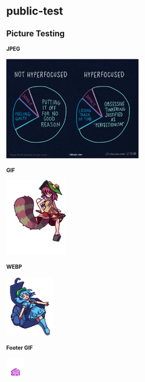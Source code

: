 # public-test

## Picture Testing

#### JPEG

<img alt="adhd-hyperfocus" src="https://github.com/semanticdata/public-test/blob/main/JPEG/adhd-hyperfocus.jpg?raw=true" width="350" />

#### GIF

<img alt="gif animation" src="https://github.com/semanticdata/public-test/blob/main/GIF/67.gif?raw=true" />

#### WEBP

<img alt="webp animation" src="https://raw.githubusercontent.com/semanticdata/public-test/main/WEBP/67.webp?raw=true" />

#### Footer GIF

<img alt="webp animation" src="https://raw.githubusercontent.com/semanticdata/public-test/main/GIF/foot.gif?raw=true" />
